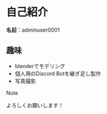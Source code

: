# 自己紹介

**名前**：adminuser0001

## 趣味

- blenderでモデリング
- 個人用のDiscord Botを継ぎ足し製作
- 写真撮影

>[!NOTE]
>よろしくお願いします！